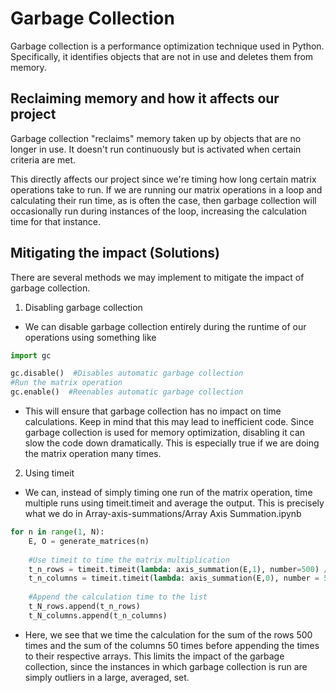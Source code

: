 # Garbage Collection

Garbage collection is a performance optimization technique used in Python. Specifically, it identifies objects that are not in use and deletes them from memory. 

## Reclaiming memory and how it affects our project

Garbage collection "reclaims" memory taken up by objects that are no longer in use. It doesn't run continuously but is activated when certain criteria are met.

This directly affects our project since we're timing how long certain matrix operations take to run. If we are running our matrix operations in a loop and calculating their run time, as is often the case, then garbage collection will occasionally run during instances of the loop, increasing the calculation time for that instance.


## Mitigating the impact (Solutions)
There are several methods we may implement to mitigate the impact of garbage collection. 

1. Disabling garbage collection 
- We can disable garbage collection entirely during the runtime of our operations using something like
```Python
import gc

gc.disable()  #Disables automatic garbage collection
#Run the matrix operation
gc.enable()  #Reenables automatic garbage collection
```
- This will ensure that garbage collection has no impact on time calculations. Keep in mind that this may lead to inefficient code. Since garbage collection is used for memory optimization, disabling it can slow the code down dramatically. This is especially true if we are doing the matrix operation many times. 

2. Using timeit
- We can, instead of simply timing one run of the matrix operation, time multiple runs using timeit.timeit and average the output. This is precisely what we do in Array-axis-summations/Array Axis Summation.ipynb

```Python
for n in range(1, N):
    E, O = generate_matrices(n)
    
    #Use timeit to time the matrix multiplication
    t_n_rows = timeit.timeit(lambda: axis_summation(E,1), number=500) / 500  # Averaging over 500 runs
    t_n_columns = timeit.timeit(lambda: axis_summation(E,0), number = 50) / 50 # Averaging over 50 runs
 
    #Append the calculation time to the list
    t_N_rows.append(t_n_rows)
    t_N_columns.append(t_n_columns)
```

- Here, we see that we time the calculation for the sum of the rows 500 times and the sum of the columns 50 times before appending the times to their respective arrays. This limits the impact of the garbage collection, since the instances in which garbage collection is run are simply outliers in a large, averaged, set.
